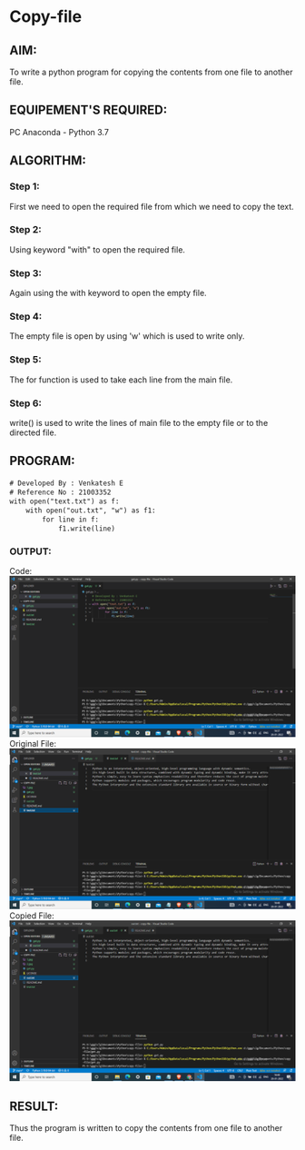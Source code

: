 # Copy-file
## AIM:
To write a python program for copying the contents from one file to another file.
## EQUIPEMENT'S REQUIRED: 
PC
Anaconda - Python 3.7
## ALGORITHM: 
### Step 1:
First we need to open the required file from which we need to copy the text.
### Step 2: 
Using keyword "with" to open the required file.
### Step 3: 
Again using the with keyword to open the empty file.
### Step 4:  
The empty file is open by using 'w' which is used to write only.
### Step 5: 
The for function is used to take each line from the main file.
### Step 6: 
write() is used to write the lines of main file to the empty file or to the directed file.
## PROGRAM:
~~~
# Developed By : Venkatesh E
# Reference No : 21003352
with open("text.txt") as f:
    with open("out.txt", "w") as f1:
        for line in f:
            f1.write(line)
~~~
### OUTPUT:
Code:
![code](1.jpg)
Original File:
![ori](2.jpg)
Copied File:
![copied](3.jpg)
## RESULT:
Thus the program is written to copy the contents from one file to another file.
